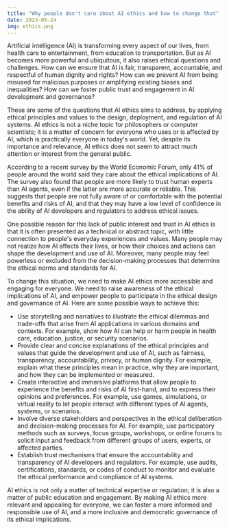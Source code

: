 ```yaml
---
title: "Why people don't care about AI ethics and how to change that"
date: 2023-05-24
img: ethics.png
---
```


Artificial intelligence (AI) is transforming every aspect of our lives, from health care to entertainment, from education to transportation. But as AI becomes more powerful and ubiquitous, it also raises ethical questions and challenges. How can we ensure that AI is fair, transparent, accountable, and respectful of human dignity and rights? How can we prevent AI from being misused for malicious purposes or amplifying existing biases and inequalities? How can we foster public trust and engagement in AI development and governance?

These are some of the questions that AI ethics aims to address, by applying ethical principles and values to the design, deployment, and regulation of AI systems. AI ethics is not a niche topic for philosophers or computer scientists; it is a matter of concern for everyone who uses or is affected by AI, which is practically everyone in today's world. Yet, despite its importance and relevance, AI ethics does not seem to attract much attention or interest from the general public.

According to a recent survey by the World Economic Forum, only 41% of people around the world said they care about the ethical implications of AI. The survey also found that people are more likely to trust human experts than AI agents, even if the latter are more accurate or reliable. This suggests that people are not fully aware of or comfortable with the potential benefits and risks of AI, and that they may have a low level of confidence in the ability of AI developers and regulators to address ethical issues.

One possible reason for this lack of public interest and trust in AI ethics is that it is often presented as a technical or abstract topic, with little connection to people's everyday experiences and values. Many people may not realize how AI affects their lives, or how their choices and actions can shape the development and use of AI. Moreover, many people may feel powerless or excluded from the decision-making processes that determine the ethical norms and standards for AI.

To change this situation, we need to make AI ethics more accessible and engaging for everyone. We need to raise awareness of the ethical implications of AI, and empower people to participate in the ethical design and governance of AI. Here are some possible ways to achieve this:

- Use storytelling and narratives to illustrate the ethical dilemmas and trade-offs that arise from AI applications in various domains and contexts. For example, show how AI can help or harm people in health care, education, justice, or security scenarios.
- Provide clear and concise explanations of the ethical principles and values that guide the development and use of AI, such as fairness, transparency, accountability, privacy, or human dignity. For example, explain what these principles mean in practice, why they are important, and how they can be implemented or measured.
- Create interactive and immersive platforms that allow people to experience the benefits and risks of AI first-hand, and to express their opinions and preferences. For example, use games, simulations, or virtual reality to let people interact with different types of AI agents, systems, or scenarios.
- Involve diverse stakeholders and perspectives in the ethical deliberation and decision-making processes for AI. For example, use participatory methods such as surveys, focus groups, workshops, or online forums to solicit input and feedback from different groups of users, experts, or affected parties.
- Establish trust mechanisms that ensure the accountability and transparency of AI developers and regulators. For example, use audits, certifications, standards, or codes of conduct to monitor and evaluate the ethical performance and compliance of AI systems.

AI ethics is not only a matter of technical expertise or regulation; it is also a matter of public education and engagement. By making AI ethics more relevant and appealing for everyone, we can foster a more informed and responsible use of AI, and a more inclusive and democratic governance of its ethical implications.